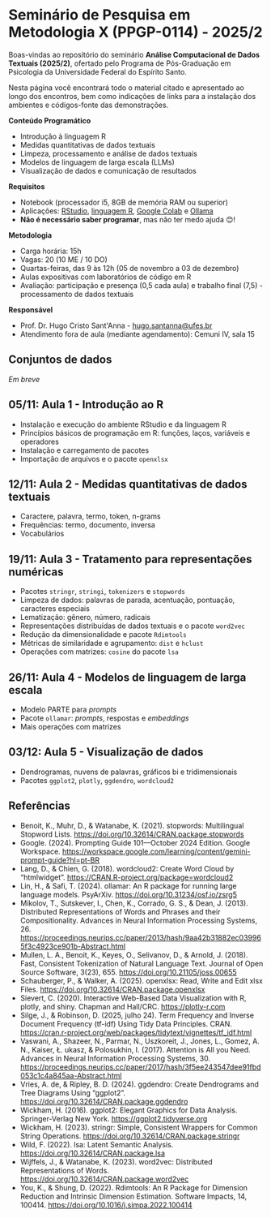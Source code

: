 # Seminário de Pesquisa em Metodologia X (PPGP-0114) - 2025/2

Boas-vindas ao repositório do seminário **Análise Computacional de Dados Textuais (2025/2)**, ofertado pelo Programa de Pós-Graduação em Psicologia da Universidade Federal do Espírito Santo.

Nesta página você encontrará todo o material citado e apresentado ao longo dos encontros, bem como indicações de links para a instalação dos ambientes e códigos-fonte das demonstrações.

**Conteúdo Programático**
* Introdução à linguagem R
* Medidas quantitativas de dados textuais
* Limpeza, processamento e análise de dados textuais
* Modelos de linguagem de larga escala (LLMs)
* Visualização de dados e comunicação de resultados

**Requisitos**
* Notebook (processador i5, 8GB de memória RAM ou superior)
* Aplicações: [RStudio](https://posit.co/downloads/), [linguagem R](https://cran.r-project.org/), [Google Colab](https://colab.research.google.com) e [Ollama](https://ollama.com)
* **Não é necessário saber programar**, mas não ter medo ajuda 😊!

**Metodologia**
* Carga horária: 15h
* Vagas: 20 (10 ME / 10 DO)
* Quartas-feiras, das 9 às 12h (05 de novembro a 03 de dezembro)
* Aulas expositivas com laboratórios de código em R
* Avaliação: participação e presença (0,5 cada aula) e trabalho final (7,5) - processamento de dados textuais

**Responsável**
* Prof. Dr. Hugo Cristo Sant'Anna - hugo.santanna@ufes.br
* Atendimento fora de aula (mediante agendamento): Cemuni IV, sala 15

## Conjuntos de dados

*Em breve*

## 05/11: Aula 1 -  Introdução ao R
* Instalação e execução do ambiente RStudio e da linguagem R
* Princípios básicos de programação em R: funções, laços, variáveis e operadores
* Instalação e carregamento de pacotes
* Importação de arquivos e o pacote `openxlsx`

## 12/11: Aula 2 -  Medidas quantitativas de dados textuais
* Caractere, palavra, termo, token, n-grams
* Frequências: termo, documento, inversa
* Vocabulários 

## 19/11: Aula 3 -  Tratamento para representações numéricas
* Pacotes `stringr`, `stringi`, `tokenizers` e `stopwords`
* Limpeza de dados: palavras de parada, acentuação, pontuação, caracteres especiais
* Lematização: gênero, número, radicais
* Representações distribuídas de dados textuais e o pacote `word2vec`
* Redução da dimensionalidade e pacote `Rdimtools`
* Métricas de similaridade e agrupamento: `dist` e `hclust`
* Operações com matrizes: `cosine` do pacote `lsa`

## 26/11: Aula 4 -  Modelos de linguagem de larga escala
* Modelo PARTE para *prompts*
* Pacote `ollamar`: *prompts*, respostas e *embeddings*
* Mais operações com matrizes

## 03/12: Aula 5 -  Visualização de dados
* Dendrogramas, nuvens de palavras, gráficos bi e tridimensionais
* Pacotes `ggplot2`, `plotly`, `ggdendro`, `wordcloud2`

## Referências
* Benoit, K., Muhr, D., & Watanabe, K. (2021). stopwords: Multilingual Stopword Lists. https://doi.org/10.32614/CRAN.package.stopwords
* Google. (2024). Prompting Guide 101—October 2024 Edition. Google Workspace. https://workspace.google.com/learning/content/gemini-prompt-guide?hl=pt-BR
* Lang, D., & Chien, G. (2018). wordcloud2: Create Word Cloud by “htmlwidget”. https://CRAN.R-project.org/package=wordcloud2
* Lin, H., & Safi, T. (2024). ollamar: An R package for running large language models. PsyArXiv. https://doi.org/10.31234/osf.io/zsrg5
* Mikolov, T., Sutskever, I., Chen, K., Corrado, G. S., & Dean, J. (2013). Distributed Representations of Words and Phrases and their Compositionality. Advances in Neural Information Processing Systems, 26. https://proceedings.neurips.cc/paper/2013/hash/9aa42b31882ec039965f3c4923ce901b-Abstract.html
* Mullen, L. A., Benoit, K., Keyes, O., Selivanov, D., & Arnold, J. (2018). Fast, Consistent Tokenization of Natural Language Text. Journal of Open Source Software, 3(23), 655. https://doi.org/10.21105/joss.00655
* Schauberger, P., & Walker, A. (2025). openxlsx: Read, Write and Edit xlsx Files. https://doi.org/10.32614/CRAN.package.openxlsx
* Sievert, C. (2020). Interactive Web-Based Data Visualization with R, plotly, and shiny. Chapman and Hall/CRC. https://plotly-r.com
* Silge, J., & Robinson, D. (2025, julho 24). Term Frequency and Inverse Document Frequency (tf-idf) Using Tidy Data Principles. CRAN. https://cran.r-project.org/web/packages/tidytext/vignettes/tf_idf.html
* Vaswani, A., Shazeer, N., Parmar, N., Uszkoreit, J., Jones, L., Gomez, A. N., Kaiser, Ł. ukasz, & Polosukhin, I. (2017). Attention is All you Need. Advances in Neural Information Processing Systems, 30. https://proceedings.neurips.cc/paper/2017/hash/3f5ee243547dee91fbd053c1c4a845aa-Abstract.html
* Vries, A. de, & Ripley, B. D. (2024). ggdendro: Create Dendrograms and Tree Diagrams Using “ggplot2”. https://doi.org/10.32614/CRAN.package.ggdendro
* Wickham, H. (2016). ggplot2: Elegant Graphics for Data Analysis. Springer-Verlag New York. https://ggplot2.tidyverse.org
* Wickham, H. (2023). stringr: Simple, Consistent Wrappers for Common String Operations. https://doi.org/10.32614/CRAN.package.stringr
* Wild, F. (2022). lsa: Latent Semantic Analysis. https://doi.org/10.32614/CRAN.package.lsa
* Wijffels, J., & Watanabe, K. (2023). word2vec: Distributed Representations of Words. https://doi.org/10.32614/CRAN.package.word2vec
* You, K., & Shung, D. (2022). Rdimtools: An R Package for Dimension Reduction and Intrinsic Dimension Estimation. Software Impacts, 14, 100414. https://doi.org/10.1016/j.simpa.2022.100414


